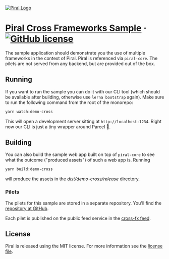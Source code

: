 [![Piral Logo](https://github.com/smapiot/piral/raw/master/docs/assets/logo.png)](https://piral.io)

# [Piral Cross Frameworks Sample](https://piral.io) &middot; [![GitHub license](https://img.shields.io/badge/license-MIT-blue.svg)](https://github.com/smapiot/piral/blob/master/LICENSE)

The sample application should demonstrate you the use of multiple frameworks in the context of Piral. Piral is referenced via `piral-core`. The pilets are not served from any backend, but are provided out of the box.

## Running

If you want to run the sample you can do it with our CLI tool (which should be available after building, otherwise use `lerna bootstrap` again). Make sure to run the following command from the root of the monorepo:

```sh
yarn watch:demo-cross
```

This will open a development server sitting at `http://localhost:1234`. Right now our CLI is just a tiny wrapper around Parcel :rocket:.

## Building

You can also build the sample web app built on top of `piral-core` to see what the outcome ("produced assets") of such a web app is. Running

```sh
yarn build:demo-cross
```

will produce the assets in the *dist/demo-cross/release* directory.

### Pilets

The pilets for this sample are stored in a separate repository. You'll find the [repository at GitHub](https://github.com/smapiot/sample-cross-fx-pilets).

Each pilet is published on the public feed service in the [cross-fx feed](https://feed.piral.cloud/api/v1/pilet/cross-fx).

## License

Piral is released using the MIT license. For more information see the [license file](./LICENSE).
